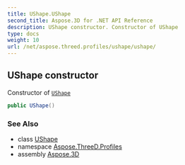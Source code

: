 ```yaml
---
title: UShape.UShape
second_title: Aspose.3D for .NET API Reference
description: UShape constructor. Constructor of UShape
type: docs
weight: 10
url: /net/aspose.threed.profiles/ushape/ushape/
---
```

## UShape constructor

Constructor of [`UShape`](../)

```csharp
public UShape()
```

### See Also

* class [UShape](../)
* namespace [Aspose.ThreeD.Profiles](../../ushape/)
* assembly [Aspose.3D](../../../)



